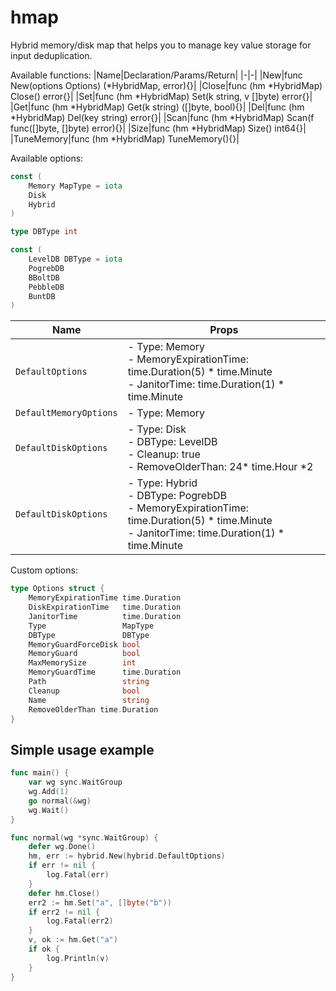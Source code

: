# hmap

Hybrid memory/disk map that helps you to manage key value storage for input deduplication.

Available functions:
|Name|Declaration/Params/Return|
|-|-|
|New|func New(options Options) (*HybridMap, error){}|
|Close|func (hm *HybridMap) Close() error{}|
|Set|func (hm *HybridMap) Set(k string, v []byte) error{}|
|Get|func (hm *HybridMap) Get(k string) ([]byte, bool){}|
|Del|func (hm *HybridMap) Del(key string) error{}|
|Scan|func (hm *HybridMap) Scan(f func([]byte, []byte) error){}|
|Size|func (hm *HybridMap) Size() int64{}|
|TuneMemory|func (hm *HybridMap) TuneMemory(){}|

Available options:

```go
const (
	Memory MapType = iota
	Disk
	Hybrid
)

type DBType int

const (
	LevelDB DBType = iota
	PogrebDB
	BBoltDB
	PebbleDB
	BuntDB
)
```

|Name|Props|
|-|-|
|`DefaultOptions`|- Type: Memory<br>- MemoryExpirationTime: time.Duration(5) * time.Minute<br>- JanitorTime:          time.Duration(1) * time.Minute|
|`DefaultMemoryOptions`|- Type: Memory|
|`DefaultDiskOptions`|- Type: Disk<br>- DBType: LevelDB<br>- Cleanup: true<br>- RemoveOlderThan: 24* time.Hour *2|
|`DefaultDiskOptions`|- Type: Hybrid<br>- DBType: PogrebDB<br>- MemoryExpirationTime: time.Duration(5) * time.Minute<br>- JanitorTime: time.Duration(1) * time.Minute|

Custom options:
```go
type Options struct {
	MemoryExpirationTime time.Duration
	DiskExpirationTime   time.Duration
	JanitorTime          time.Duration
	Type                 MapType
	DBType               DBType
	MemoryGuardForceDisk bool
	MemoryGuard          bool
	MaxMemorySize        int
	MemoryGuardTime      time.Duration
	Path                 string
	Cleanup              bool
	Name                 string
	RemoveOlderThan time.Duration
}
```

## Simple usage example

```go
func main() {
	var wg sync.WaitGroup
	wg.Add(1)
	go normal(&wg)
	wg.Wait()
}

func normal(wg *sync.WaitGroup) {
	defer wg.Done()
	hm, err := hybrid.New(hybrid.DefaultOptions)
	if err != nil {
		log.Fatal(err)
	}
	defer hm.Close()
	err2 := hm.Set("a", []byte("b"))
	if err2 != nil {
		log.Fatal(err2)
	}
	v, ok := hm.Get("a")
	if ok {
		log.Println(v)
	}
}
```
